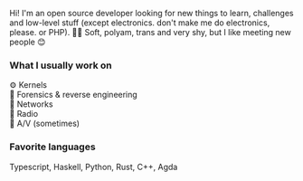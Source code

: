 Hi! I'm an open source developer looking for new things to learn, challenges and low-level stuff (except electronics. don't make me do electronics, please. or PHP). 🏳️‍🌈 Soft, polyam, trans and very shy, but I like meeting new people 😊

### What I usually work on

⚙️ Kernels  
🔬 Forensics & reverse engineering  
📠 Networks  
📡 Radio  
🎥 A/V (sometimes)  

### Favorite languages

Typescript, Haskell, Python, Rust, C++, Agda
